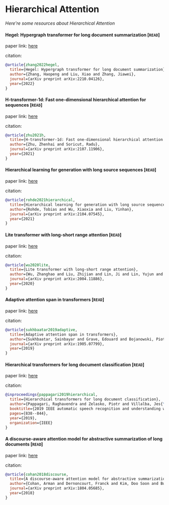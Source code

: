 # Hierarchical Attention
*Here're some resources about Hierarchical Attention*



#### Hegel: Hypergraph transformer for long document summarization [`READ`]

paper link: [here](https://arxiv.org/pdf/2210.04126)

citation: 
```bibtex
@article{zhang2022hegel,
  title={Hegel: Hypergraph transformer for long document summarization},
  author={Zhang, Haopeng and Liu, Xiao and Zhang, Jiawei},
  journal={arXiv preprint arXiv:2210.04126},
  year={2022}
}
```
    

#### H-transformer-1d: Fast one-dimensional hierarchical attention for sequences [`READ`]

paper link: [here](https://arxiv.org/pdf/2107.11906)

citation: 
```bibtex
@article{zhu2021h,
  title={H-transformer-1d: Fast one-dimensional hierarchical attention for sequences},
  author={Zhu, Zhenhai and Soricut, Radu},
  journal={arXiv preprint arXiv:2107.11906},
  year={2021}
}
```
    
#### Hierarchical learning for generation with long source sequences [`READ`]

paper link: [here](https://arxiv.org/pdf/2104.07545)

citation: 
```bibtex
@article{rohde2021hierarchical,
  title={Hierarchical learning for generation with long source sequences},
  author={Rohde, Tobias and Wu, Xiaoxia and Liu, Yinhan},
  journal={arXiv preprint arXiv:2104.07545},
  year={2021}
}
```

#### Lite transformer with long-short range attention [`READ`]

paper link: [here](https://arxiv.org/pdf/2004.11886)

citation: 
```bibtex
@article{wu2020lite,
  title={Lite transformer with long-short range attention},
  author={Wu, Zhanghao and Liu, Zhijian and Lin, Ji and Lin, Yujun and Han, Song},
  journal={arXiv preprint arXiv:2004.11886},
  year={2020}
}
```
        

#### Adaptive attention span in transformers [`READ`]

paper link: [here](https://arxiv.org/pdf/1905.07799)

citation: 
```bibtex
@article{sukhbaatar2019adaptive,
  title={Adaptive attention span in transformers},
  author={Sukhbaatar, Sainbayar and Grave, Edouard and Bojanowski, Piotr and Joulin, Armand},
  journal={arXiv preprint arXiv:1905.07799},
  year={2019}
}
```
    
#### Hierarchical transformers for long document classification [`READ`]

paper link: [here](https://arxiv.org/pdf/1910.10781)

citation: 
```bibtex
@inproceedings{pappagari2019hierarchical,
  title={Hierarchical transformers for long document classification},
  author={Pappagari, Raghavendra and Zelasko, Piotr and Villalba, Jes{\'u}s and Carmiel, Yishay and Dehak, Najim},
  booktitle={2019 IEEE automatic speech recognition and understanding workshop (ASRU)},
  pages={838--844},
  year={2019},
  organization={IEEE}
}
```

#### A discourse-aware attention model for abstractive summarization of long documents [`READ`]

paper link: [here](https://arxiv.org/pdf/1804.05685)

citation: 
```bibtex
@article{cohan2018discourse,
  title={A discourse-aware attention model for abstractive summarization of long documents},
  author={Cohan, Arman and Dernoncourt, Franck and Kim, Doo Soon and Bui, Trung and Kim, Seokhwan and Chang, Walter and Goharian, Nazli},
  journal={arXiv preprint arXiv:1804.05685},
  year={2018}
}
```
    
    
